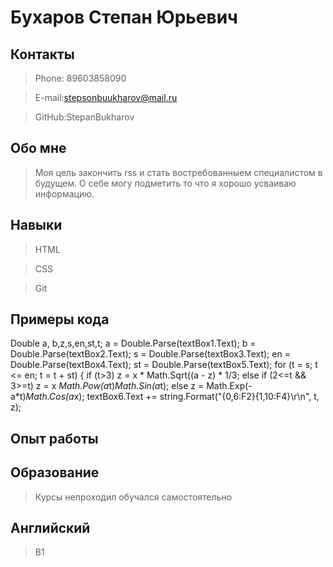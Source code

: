 # Бухаров Степан Юрьевич

## Контакты
  >Phone: 89603858090
  
  >E-mail:stepsonbuukharov@mail.ru
  
  >GitHub:StepanBukharov

## Обо мне
  >Моя цель закончить rss и стать востребованныем специалистом в будущем. О себе могу подметить то что я хорошо усваиваю информацию.

## Навыки
  >HTML
  
  >CSS
  
  >Git

## Примеры кода
  Double a, b,z,s,en,st,t;
            a = Double.Parse(textBox1.Text);
            b = Double.Parse(textBox2.Text);
            s = Double.Parse(textBox3.Text);
            en = Double.Parse(textBox4.Text);
            st = Double.Parse(textBox5.Text);
            for (t = s; t <= en; t = t + st)
            {
                if (t>3)
                    z = x * Math.Sqrt((a - z) * 1/3;
                else
                if (2<=t && 3>=t)
                    z = x *Math.Pow(a*t)*Math.Sin(a*t);
                else
                    z = Math.Exp(-a*t)*Math.Cos(a*x);
                textBox6.Text += string.Format("{0,6:F2}{1,10:F4}\r\n", t, z);
## Опыт работы

## Образование
  >Курсы непроходил обучался самостоятельно
  
## Английский
  >B1
  

  
